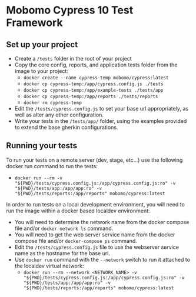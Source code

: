 # Mobomo Cypress 10 Test Framework

## Set up your project

* Create a `/tests` folder in the root of your project
* Copy the core config, reports, and application tests folder from the image to your project:
    * `docker create --name cypress-temp mobomo/cypress:latest`
    * `docker cp cypress-temp:/app/cypress.config.js ./tests`
    * `docker cp cypress-temp:/app/example-tests ./tests/app`
    * `docker cp cypress-temp:/app/reports ./tests/reports`
    * `docker rm cypress-temp`
* Edit the `/tests/cypress.config.js` to set your base url appropriately, as well as alter any other configuration.
* Write your tests in the `/tests/app/` folder, using the examples provided to extend the base gherkin configurations.

## Running your tests

To run your tests on a remote server (dev, stage, etc...) use the following docker run command to run the tests:
* `docker run --rm -v "${PWD}/tests/cypress.config.js:/app/cypress.config.js:ro" -v "${PWD}/tests/app:/app/app:ro" -v "${PWD}/tests/reports:/app/reports" mobomo/cypress:latest`

In order to run tests on a local development environment, you will need to run the image within a docker based localdev environment:
* You will need to determine the network name from the docker compose file and/or `docker network ls` command.
* You will need to get the web server service name from the docker compose file and/or `docker-compose ps` command.
* Edit the `/tests/cypress.config.js` file to use the webserver service name as the hostname for the base url.
* Use `docker run` command with the `--network` switch to run it attached to the localdev virtual network:
    * `docker run --rm --network <NETWORK_NAME> -v "${PWD}/tests/cypress.config.js:/app/cypress.config.js:ro" -v "${PWD}/tests/app:/app/app:ro" -v "${PWD}/tests/reports:/app/reports" mobomo/cypress:latest`
